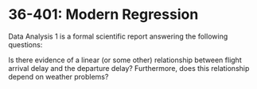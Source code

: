 # 36-401: Modern Regression

Data Analysis 1 is a formal scientific report answering the following questions: 

Is there evidence of a linear (or some other) relationship between flight arrival delay and the departure delay? Furthermore, does this
relationship depend on weather problems?
